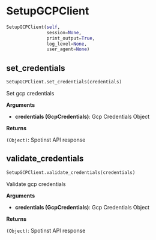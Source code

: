<h1 id="spotinst_sdk2.clients.setup.SetupGCPClient">SetupGCPClient</h1>

```python
SetupGCPClient(self,
               session=None,
               print_output=True,
               log_level=None,
               user_agent=None)
```

<h2 id="spotinst_sdk2.clients.setup.SetupGCPClient.set_credentials">set_credentials</h2>

```python
SetupGCPClient.set_credentials(credentials)
```

Set gcp credentials

__Arguments__

- __credentials (GcpCredentials)__: Gcp Credentials Object

__Returns__

`(Object)`: Spotinst API response

<h2 id="spotinst_sdk2.clients.setup.SetupGCPClient.validate_credentials">validate_credentials</h2>

```python
SetupGCPClient.validate_credentials(credentials)
```

Validate gcp credentials

__Arguments__

- __credentials (GcpCredentials)__: Gcp Credentials Object

__Returns__

`(Object)`: Spotinst API response

